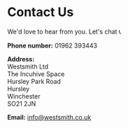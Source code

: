 # Contact Us

We'd love to hear from you. Let's chat 📞

**Phone number:** 01962 393443

**Address:**  
Westsmith Ltd  
The Incuhive Space  
Hursley Park Road  
Hursley  
Winchester  
SO21 2JN  

**Email:** info@westsmith.co.uk
